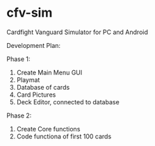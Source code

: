 # cfv-sim
Cardfight Vanguard Simulator for PC and Android


Development Plan:

Phase 1:

1. Create Main Menu GUI
2. Playmat
3. Database of cards
4. Card Pictures
5. Deck Editor, connected to database

Phase 2:

1. Create Core functions
2. Code functiona of first 100 cards
